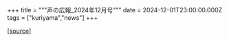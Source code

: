 +++
title = """声の広報_2024年12月号"""
date = 2024-12-01T23:00:00.000Z
tags = ["kuriyama","news"]
+++


[[source]](https://www.town.kuriyama.hokkaido.jp/site/koho/29654.html)
